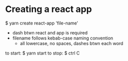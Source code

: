 # Creating a react app

$ yarn create react-app 'file-name'
 - dash btwn react and app is required
 - filename follows kebab-case naming convention
    - all lowercase, no spaces, dashes btwn each word

to start: $ yarn start
to stop: $ ctrl C